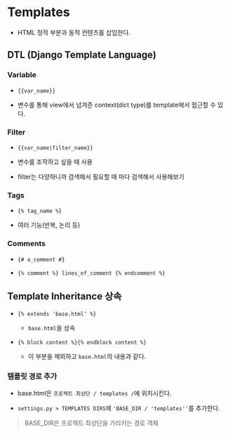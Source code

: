 # Templates

- HTML 정적 부분과 동적 컨텐츠를 삽입한다.

## DTL (Django Template Language)

### Variable

- `{{var_name}}`

- 변수를 통해 view에서 넘겨준 context(dict type)를 template에서 접근할 수 있다.

### Filter

- `{{var_name|filter_name}}`

- 변수를 조작하고 싶을 때 사용

- filter는 다양하니까 검색해서 필요할 때 마다 검색해서 사용해보기

### Tags

- `{% tag_name %}`

- 여러 기능(반복, 논리 등)

### Comments

- `{# a_comment #}` 

- `{% comment %} lines_of_comment {% endcomment %}`

## Template Inheritance 상속

- `{% extends 'base.html' %}`

    - `base.html`을 상속

- `{% block content %}{% endblock content %}`

    - 이 부분을 제외하고 `base.html`의 내용과 같다.

### 템플릿 경로 추가

- base.html은 `프로젝트 최상단 / templates /`에 위치시킨다.

- `settings.py > TEMPLATES DIRS`에 `'BASE_DIR / 'templates''`를 추가한다.

> BASE_DIR은 프로젝트 최상단을 가리키는 경로 객체